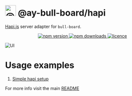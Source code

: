 # <img alt="@ay-bull-board" src="https://raw.githubusercontent.com/felixmosh/bull-board/master/packages/ui/src/static/images/logo.svg" width="35px" /> @ay-bull-board/hapi

[Hapi.js](https://hapi.dev/) server adapter for `bull-board`.

<p align="center">
  <a href="https://www.npmjs.com/package/@ay-bull-board/hapi">
    <img alt="npm version" src="https://img.shields.io/npm/v/@ay-bull-board/hapi">
  </a>
  <a href="https://www.npmjs.com/package/bull-board">
    <img alt="npm downloads" src="https://img.shields.io/npm/dw/bull-board">
  </a>
  <a href="https://github.com/vcapretz/bull-board/blob/master/LICENSE">
    <img alt="licence" src="https://img.shields.io/github/license/vcapretz/bull-board">
  </a>
<p>

![UI](https://raw.githubusercontent.com/felixmosh/bull-board/master/screenshots/dashboard.png)

# Usage examples

1. [Simple hapi setup](https://github.com/felixmosh/bull-board/tree/master/examples/with-hapi)

For more info visit the main [README](https://github.com/felixmosh/bull-board#readme)
